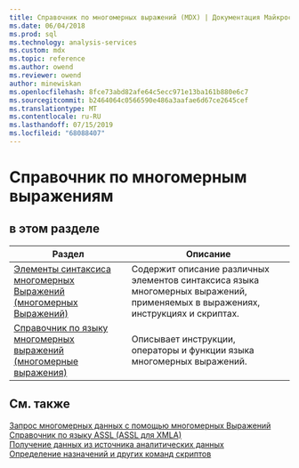 ```yaml
---
title: Справочник по многомерных выражений (MDX) | Документация Майкрософт
ms.date: 06/04/2018
ms.prod: sql
ms.technology: analysis-services
ms.custom: mdx
ms.topic: reference
ms.author: owend
ms.reviewer: owend
author: minewiskan
ms.openlocfilehash: 8fce73abd82afe64c5ecc971e13ba161b880e6c7
ms.sourcegitcommit: b2464064c0566590e486a3aafae6d67ce2645cef
ms.translationtype: MT
ms.contentlocale: ru-RU
ms.lasthandoff: 07/15/2019
ms.locfileid: "68088407"
---
```

# <a name="multidimensional-expressions-mdx-reference"></a>Справочник по многомерным выражениям


    
## <a name="in-this-section"></a>в этом разделе  
  
|Раздел|Описание|  
|-----------|-----------------|  
|[Элементы синтаксиса многомерных Выражений &#40;многомерных Выражений&#41;](../mdx/mdx-syntax-elements-mdx.md)|Содержит описание различных элементов синтаксиса языка многомерных выражений, применяемых в выражениях, инструкциях и скриптах.|  
|[Справочник по языку многомерных выражений (многомерные выражения)](../mdx/mdx-language-reference-mdx.md)|Описывает инструкции, операторы и функции языка многомерных выражений.|  
  
## <a name="see-also"></a>См. также  
 [Запрос многомерных данных с помощью многомерных Выражений](../analysis-services/multidimensional-models/mdx/querying-multidimensional-data-with-mdx.md)   
 [Справочник по языку ASSL (ASSL для XMLA)](https://docs.microsoft.com/bi-reference/assl/analysis-services-scripting-language-assl-for-xmla)   
 [Получение данных из источника аналитических данных](https://docs.microsoft.com/bi-reference/adomd/multidimensional-models-adomd-net-client/retrieving-data-from-an-analytical-data-source)   
 [Определение назначений и других команд скриптов](../analysis-services/multidimensional-models/define-assignments-and-other-script-commands.md)  
  
  

